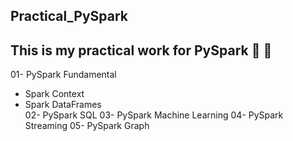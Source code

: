 ## Practical_PySpark

## This is my practical work for PySpark :pencil: :pencil:
01- PySpark Fundamental
  * Spark Context
  * Spark DataFrames  <br />
02- PySpark SQL
03- PySpark Machine Learning
04- PySpark Streaming
05- PySpark Graph
